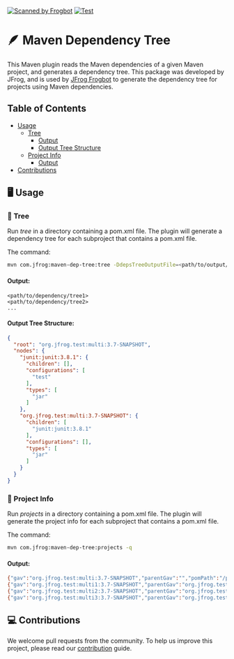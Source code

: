 [![Scanned by Frogbot](https://raw.github.com/jfrog/frogbot/master/images/frogbot-badge.svg)](https://github.com/jfrog/frogbot#readme)
[![Test](https://github.com/jfrog/maven-dep-tree/actions/workflows/test.yml/badge.svg?branch=main)](https://github.com/jfrog/maven-dep-tree/actions/workflows/test.yml)

# 🪶 Maven Dependency Tree

This Maven plugin reads the Maven dependencies of a given Maven project, and generates a dependency tree.
This package was developed by JFrog, and is used by [JFrog Frogbot](https://github.com/jfrog/frogbot)
to generate the dependency tree for projects using Maven dependencies.

## Table of Contents

- [Usage](#-usage)
    - [Tree](#-tree)
        - [Output](#output)
        - [Output Tree Structure](#output-tree-structure)
    - [Project Info](#-project-info)
        - [Output](#output-1)
- [Contributions](#-contributions)

## 🖥️ Usage

### 🌲 Tree

Run *tree* in a directory containing a pom.xml file. The plugin will generate a dependency tree for each subproject that
contains a pom.xml file.

The command:

```bash
mvn com.jfrog:maven-dep-tree:tree -DdepsTreeOutputFile=<path/to/output/file>
```

#### Output:

```
<path/to/dependency/tree1>
<path/to/dependency/tree2>
...
```

#### Output Tree Structure:

```json
{
  "root": "org.jfrog.test:multi:3.7-SNAPSHOT",
  "nodes": {
    "junit:junit:3.8.1": {
      "children": [],
      "configurations": [
        "test"
      ],
      "types": [
        "jar"
      ]
    },
    "org.jfrog.test:multi:3.7-SNAPSHOT": {
      "children": [
        "junit:junit:3.8.1"
      ],
      "configurations": [],
      "types": [
        "jar"
      ]
    }
  }
}
```

### 🧐 Project Info

Run *projects* in a directory containing a pom.xml file. The plugin will generate the project info for each subproject
that contains a pom.xml file.

The command:

```bash
mvn com.jfrog:maven-dep-tree:projects -q 
```

#### Output:

```sh
{"gav":"org.jfrog.test:multi:3.7-SNAPSHOT","parentGav":"","pomPath":"/path/to/maven-example/pom.xml"}
{"gav":"org.jfrog.test:multi1:3.7-SNAPSHOT","parentGav":"org.jfrog.test:multi:3.7-SNAPSHOT","pomPath":"/path/to/maven-example/multi1/pom.xml"}
{"gav":"org.jfrog.test:multi2:3.7-SNAPSHOT","parentGav":"org.jfrog.test:multi:3.7-SNAPSHOT","pomPath":"/path/to/maven-example/multi2/pom.xml"}
{"gav":"org.jfrog.test:multi3:3.7-SNAPSHOT","parentGav":"org.jfrog.test:multi:3.7-SNAPSHOT","pomPath":"/path/to/maven-example/multi3/pom.xml"}
```

## 💻 Contributions

We welcome pull requests from the community. To help us improve this project, please read
our [contribution](./CONTRIBUTING.md#-guidelines) guide.
